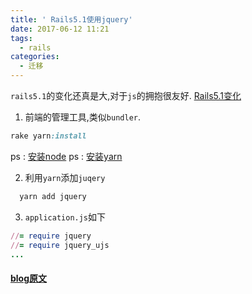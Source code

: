 ```yaml
---
title: ' Rails5.1使用jquery'
date: 2017-06-12 11:21
tags:
  - rails
categories:
  - 迁移
---
```


`rails5.1`的变化还真是大,对于`js`的拥抱很友好.
[Rails5.1变化](http://weblog.rubyonrails.org/2017/2/23/Rails-5-1-beta1/)

1. 前端的管理工具,类似`bundler`.

```ruby
rake yarn:install
```
ps : [安装node](https://github.com/creationix/nvm#install-script)
ps : [安装yarn](https://yarnpkg.com/lang/en/docs/install/#linux-tab)

2. 利用`yarn`添加`juqery`

```ruby
  yarn add jquery
```

3. `application.js`如下
```ruby
//= require jquery
//= require jquery_ujs
...
```


#### [blog原文](http://blog.csdn.net/hesonggg/article/details/73089436)
